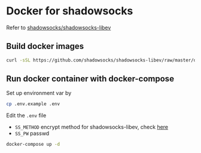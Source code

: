 # Docker for shadowsocks

Refer to [shadowsocks/shadowsocks-libev](https://github.com/shadowsocks/shadowsocks-libev/tree/master/docker/alpine)

## Build docker images

```bash
curl -sSL https://github.com/shadowsocks/shadowsocks-libev/raw/master/docker/alpine/Dockerfile | docker build -t shadowsocks-libev -
```

## Run docker container with docker-compose

Set up environment var by

```bash
cp .env.example .env
```

Edit the `.env` file

* `SS_METHOD` encrypt method for shadowsocks-libev, check [here](https://github.com/shadowsocks/shadowsocks-libev#usage)
* `SS_PW` passwd

```bash
docker-compose up -d
```

